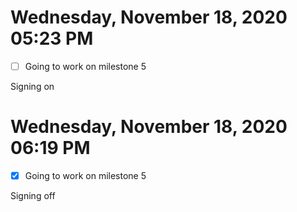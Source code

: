 # Wednesday, November 18, 2020 05:23 PM

- [ ] Going to work on milestone 5

Signing on

# Wednesday, November 18, 2020 06:19 PM

- [x] Going to work on milestone 5

Signing off
